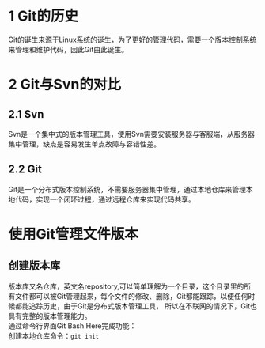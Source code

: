 # 1 Git的历史
Git的诞生来源于Linux系统的诞生，为了更好的管理代码，需要一个版本控制系统来管理和维护代码，因此Git由此诞生。  
# 2 Git与Svn的对比
## 2.1 Svn
Svn是一个集中式的版本管理工具，使用Svn需要安装服务器与客服端，从服务器集中管理，缺点是容易发生单点故障与容错性差。  
## 2.2 Git
Git是一个分布式版本控制系统，不需要服务器集中管理，通过本地仓库来管理本地代码，实现一个闭环过程，通过远程仓库来实现代码共享。  
# 使用Git管理文件版本
## 创建版本库
版本库又名仓库，英文名repository,可以简单理解为一个目录，这个目录里的所有文件都可以被Git管理起来，每个文件的修改、删除，Git都能跟踪，以便任何时候都能追踪历史，由于Git是分布式版本管理工具，
所以在不联网的情况下，Git也具有完整的版本管理能力。  
通过命令行界面Git Bash Here完成功能：  
创建本地仓库命令：`git init`  
